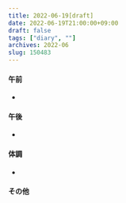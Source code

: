 ```yaml
---
title: 2022-06-19[draft]
date: 2022-06-19T21:00:00+09:00
draft: false
tags: ["diary", ""]
archives: 2022-06
slug: 150483
---
```

#### 午前
- 
#### 午後
- 
#### 体調
- 
#### その他